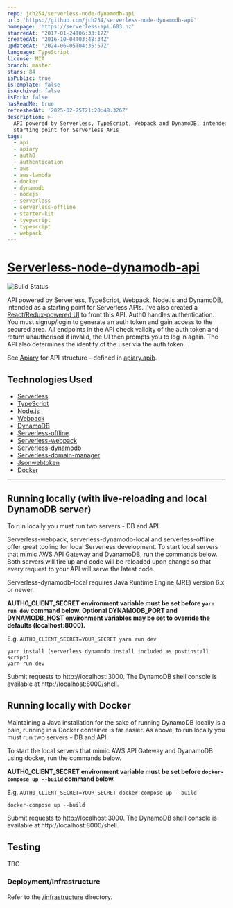 ```yaml
---
repo: jch254/serverless-node-dynamodb-api
url: 'https://github.com/jch254/serverless-node-dynamodb-api'
homepage: 'https://serverless-api.603.nz'
starredAt: '2017-01-24T06:33:17Z'
createdAt: '2016-10-04T03:48:34Z'
updatedAt: '2024-06-05T04:35:57Z'
language: TypeScript
license: MIT
branch: master
stars: 84
isPublic: true
isTemplate: false
isArchived: false
isFork: false
hasReadMe: true
refreshedAt: '2025-02-25T21:20:48.326Z'
description: >-
  API powered by Serverless, TypeScript, Webpack and DynamoDB, intended as a
  starting point for Serverless APIs
tags:
  - api
  - apiary
  - auth0
  - authentication
  - aws
  - aws-lambda
  - docker
  - dynamodb
  - nodejs
  - serverless
  - serverless-offline
  - starter-kit
  - tyepscript
  - typescript
  - webpack
---
```


# [Serverless-node-dynamodb-api](https://serverless-api.603.nz)

![Build Status](https://codebuild.ap-southeast-2.amazonaws.com/badges?uuid=eyJlbmNyeXB0ZWREYXRhIjoiRUR0VDBzZ0EvLzU5dktNNDJTVU0yaWFJVXBpUmNVdDliWVJrQzM0ZlEwWmJQNUVSd2IwSU1LanQ5ajRFMGVvT0lJQmtGdjR4NE5OdFdOMFp4Q1dzUGIwPSIsIml2UGFyYW1ldGVyU3BlYyI6InpsM1g0TE9nTFdyRDZJK0EiLCJtYXRlcmlhbFNldFNlcmlhbCI6MX0%3D&branch=master)

API powered by Serverless, TypeScript, Webpack, Node.js and DynamoDB, intended as a starting point for Serverless APIs. I've also created a [React/Redux-powered UI](https://github.com/jch254/serverless-node-dynamodb-ui) to front this API. Auth0 handles authentication. You must signup/login to generate an auth token and gain access to the secured area. All endpoints in the API check validity of the auth token and return unauthorised if invalid, the UI then prompts you to log in again. The API also determines the identity of the user via the auth token.

See [Apiary](http://docs.serverlessapi.apiary.io) for API structure - defined in [apiary.apib](./apiary.apib).

## Technologies Used

- [Serverless](https://github.com/serverless/serverless)
- [TypeScript](https://github.com/microsoft/typescript)
- [Node.js](https://github.com/nodejs/node)
- [Webpack](https://github.com/webpack/webpack)
- [DynamoDB](https://aws.amazon.com/dynamodb)
- [Serverless-offline](https://github.com/dherault/serverless-offline)
- [Serverless-webpack](https://github.com/elastic-coders/serverless-webpack)
- [Serverless-dynamodb](https://github.com/raisenational/serverless-dynamodb)
- [Serverless-domain-manager](https://github.com/amplify-education/serverless-domain-manager)
- [Jsonwebtoken](https://github.com/auth0/node-jsonwebtoken)
- [Docker](https://www.docker.com)

---

## Running locally (with live-reloading and local DynamoDB server)

To run locally you must run two servers - DB and API.

Serverless-webpack, serverless-dynamodb-local and serverless-offline offer great tooling for local Serverless development. To start local servers that mimic AWS API Gateway and DyanamoDB, run the commands below. Both servers will fire up and code will be reloaded upon change so that every request to your API will serve the latest code.

Serverless-dynamodb-local requires Java Runtime Engine (JRE) version 6.x or newer.

**AUTH0_CLIENT_SECRET environment variable must be set before `yarn run dev` command below. Optional DYNAMODB_PORT and DYNAMODB_HOST environment variables may be set to override the defaults (localhost:8000).**

E.g. `AUTH0_CLIENT_SECRET=YOUR_SECRET yarn run dev`

```
yarn install (serverless dynamodb install included as postinstall script)
yarn run dev
```

Submit requests to http://localhost:3000. The DynamoDB shell console is available at http://localhost:8000/shell.

## Running locally with Docker

Maintaining a Java installation for the sake of running DynamoDB locally is a pain, running in a Docker container is far easier. As above, to run locally you must run two servers - DB and API.

To start the local servers that mimic AWS API Gateway and DyanamoDB using docker, run the commands below.

**AUTH0_CLIENT_SECRET environment variable must be set before `docker-compose up --build` command below.**

E.g. `AUTH0_CLIENT_SECRET=YOUR_SECRET docker-compose up --build`

```
docker-compose up --build
```

Submit requests to http://localhost:3000. The DynamoDB shell console is available at http://localhost:8000/shell.

## Testing

TBC

### Deployment/Infrastructure

Refer to the [/infrastructure](./infrastructure) directory.
